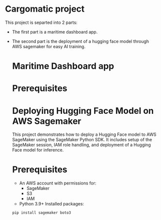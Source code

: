 # Cargomatic project

This project is separted into 2 parts:
- The first part is a maritime dashboard app. 

- The second part is the deployment of a hugging face model through AWS sagemaker for easy AI training. 


    # Maritime Dashboard app

    # Prerequisites


    # Deploying Hugging Face Model on AWS Sagemaker

    This project demonstrates how to deploy a Hugging Face model to AWS SageMaker using the SageMaker Python SDK.
    It includes setup of the SageMaker session, IAM role handling, and deployment of a Hugging Face model for inference.

    # Prerequisites

    - An AWS account with permissions for:
        - SageMaker
        - S3
        - IAM
    - Python 3.9+
    Installed packages:
    ```
    pip install sagemaker boto3
    ```
